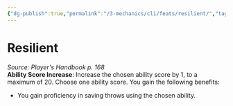 ```yaml
---
{"dg-publish":true,"permalink":"/3-mechanics/cli/feats/resilient/","tags":["ttrpg-cli/compendium/src/5e/phb","ttrpg-cli/feat"],"noteIcon":""}
---
```


# Resilient
*Source: Player's Handbook p. 168*  
**Ability Score Increase**: Increase the chosen ability score by 1, to a maximum of 20.
Choose one ability score. You gain the following benefits:

- You gain proficiency in saving throws using the chosen ability.